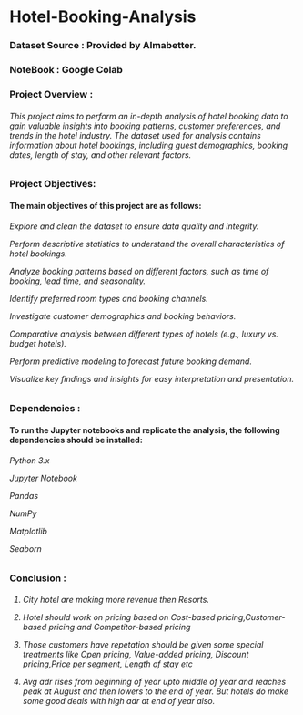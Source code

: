 <h1>Hotel-Booking-Analysis</h1>
<h3>Dataset Source : Provided by Almabetter.</h3> 
<h3>NoteBook : Google Colab</h3>

<h3>Project Overview : </h3>

<h6>This project aims to perform an in-depth analysis of hotel booking data to gain valuable insights into booking patterns, customer preferences, and trends in the hotel industry. The dataset used for analysis contains information about hotel bookings, including guest demographics, booking dates, length of stay, and other relevant factors.</h6>

<h3>Project Objectives:</h3>

<h4>The main objectives of this project are as follows:</h4>
<div><h6>
  
Explore and clean the dataset to ensure data quality and integrity.
  
Perform descriptive statistics to understand the overall characteristics of hotel bookings.

Analyze booking patterns based on different factors, such as time of booking, lead time, and seasonality.

Identify preferred room types and booking channels.

Investigate customer demographics and booking behaviors.

Comparative analysis between different types of hotels (e.g., luxury vs. budget hotels).

Perform predictive modeling to forecast future booking demand.

Visualize key findings and insights for easy interpretation and presentation. </h6> </div>


<h3>Dependencies : </h3>

<h4>To run the Jupyter notebooks and replicate the analysis, the following dependencies should be installed:</h4>
<div><h6>

Python 3.x
  
Jupyter Notebook

Pandas

NumPy

Matplotlib

Seaborn</h6></div>

<h3>Conclusion : </h3>

<h6>
  
1) City hotel are making more revenue then Resorts.
  
2) Hotel should work on pricing based on Cost-based pricing,Customer-based pricing and Competitor-based pricing

3) Those customers have repetation should be given some special treatments like Open pricing, Value-added pricing, Discount pricing,Price per segment, Length of stay etc

4) Avg adr rises from beginning of year upto middle of year and reaches peak at August and then lowers to the end of year. But hotels do make some good deals with high adr at end of year also.
</h6>


